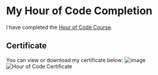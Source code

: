 # My Hour of Code Completion

I have completed the [Hour of Code Course](https://studio.code.org/projects/spritelab/T0Y32jNIlzehP_G_wcb65sv54mpE0PsG0zcYlVpo_3A).

## Certificate

You can view or download my certificate below:
![image](https://github.com/user-attachments/assets/5a2a5019-eb68-45ba-ac41-1a080f9f6491)
![Hour of Code Certificate](https://link_to_your_certificate_image)
